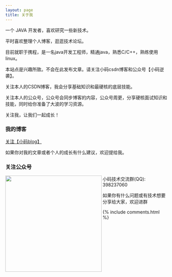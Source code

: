 ```yaml
---
layout: page
title: 关于我 
---
```


一个 JAVA 开发者，喜欢研究一些新技术。
<p>
平时喜欢整理个人博客，逛逛技术论坛。
<p>
目前就职于携程，是一名java开发工程师，精通java，熟悉C/C++，熟练使用linux。
<p>
本站点是兴趣所致。不会在此发布文章。请关注小码csdn博客和公众号【小码逆袭】。
<p>
关注本人的CSDN博客，我会分享基础知识和最硬核的底层技能。
<p>
关注本人的公众号，公众号会同步博客的内容，公众号周更，分享硬核面试知识和技能，同时给你准备了大波的学习资源。
<p>
关注我，让我们一起成长！
<p>

<h3> 我的博客 </h3>  

<p>

<p>

<a href="https://blog.csdn.net/lyztyycode">关注【小码blog】</a>

<p>

如果你对我的文章或者个人的成长有什么建议，欢迎提给我。


<h3> 关注公众号 </h3>  

<p> 

<img src="https://img-blog.csdnimg.cn/20200405142254907.jpeg?x-oss-process=image/watermark,type_ZmFuZ3poZW5naGVpdGk,shadow_10,text_aHR0cHM6Ly9ibG9nLmNzZG4ubmV0L2x5enR5eWNvZGU=,size_16,color_FFFFFF,t_70"  width="300" height="300" align="left">
<p> 
<p> 
<p> 
小码技术交流群(QQ): 398237060     
<p> 
如果你有什么问题或有技术想要分享给大家，欢迎进群
<p> 


{% include comments.html %}

